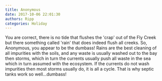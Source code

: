 ```yaml
---
title: Anonymous
date: 2017-10-06 22:01:30
authors: Ripp
categories: Holiday
---
```


 You are correct, there is no tide that flushes the 'crap' out of the Fly Creek but there something called 'rain' that does indeed flush all creeks. So, Anonymous, you appear to be the dumbass! Rains are the best cleaning of all impurities with the soils, and any waste is usually washed out to the bay then storms, which in turn the currents usually push all waste in the sea which in turn assumed with the ecosystem. If the currents do not wash impurities then most storms usually do, it is all a cycle. That is why septic tanks work so well...dumbass!